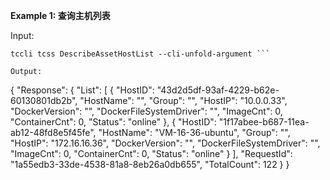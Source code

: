 **Example 1: 查询主机列表**



Input: 

```
tccli tcss DescribeAssetHostList --cli-unfold-argument ```

Output: 
```
{
    "Response": {
        "List": [
            {
                "HostID": "43d2d5df-93af-4229-b62e-60130801db2b",
                "HostName": "",
                "Group": "",
                "HostIP": "10.0.0.33",
                "DockerVersion": "",
                "DockerFileSystemDriver": "",
                "ImageCnt": 0,
                "ContainerCnt": 0,
                "Status": "online"
            },
            {
                "HostID": "1f17abee-b687-11ea-ab12-48fd8e5f45fe",
                "HostName": "VM-16-36-ubuntu",
                "Group": "",
                "HostIP": "172.16.16.36",
                "DockerVersion": "",
                "DockerFileSystemDriver": "",
                "ImageCnt": 0,
                "ContainerCnt": 0,
                "Status": "online"
            }
        ],
        "RequestId": "1a55edb3-33de-4538-81a8-8eb26a0db655",
        "TotalCount": 122
    }
}
```

